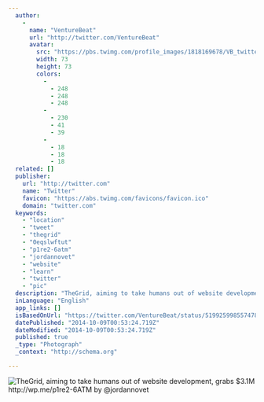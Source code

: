 ```yaml
---
  author: 
    - 
      name: "VentureBeat"
      url: "http://twitter.com/VentureBeat"
      avatar: 
        src: "https://pbs.twimg.com/profile_images/1818169678/VB_twitter_logo_bigger.jpg"
        width: 73
        height: 73
        colors: 
          - 
            - 248
            - 248
            - 248
          - 
            - 230
            - 41
            - 39
          - 
            - 18
            - 18
            - 18
  related: []
  publisher: 
    url: "http://twitter.com"
    name: "Twitter"
    favicon: "https://abs.twimg.com/favicons/favicon.ico"
    domain: "twitter.com"
  keywords: 
    - "location"
    - "tweet"
    - "thegrid"
    - "0eqslwftut"
    - "p1re2-6atm"
    - "jordannovet"
    - "website"
    - "learn"
    - "twitter"
    - "pic"
  description: "TheGrid, aiming to take humans out of website development, grabs $3.1M http://wp.me/p1re2-6ATM by @jordannovet"
  inLanguage: "English"
  app_links: []
  isBasedOnUrl: "https://twitter.com/VentureBeat/status/519925998557478913"
  datePublished: "2014-10-09T00:53:24.719Z"
  dateModified: "2014-10-09T00:53:24.719Z"
  published: true
  _type: "Photograph"
  _context: "http://schema.org"

---
```

![TheGrid, aiming to take humans out of website development, grabs $3.1M http://wp.me/p1re2-6ATM by @jordannovet](https://pbs.twimg.com/media/Bzcl8M1CIAAxT8l.png:large)
